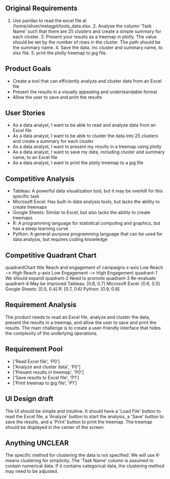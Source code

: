 ## Original Requirements

1. Use pandas to read the excel file at /home/oliver/metagpt/tools_data.xlsx. 2. Analyse the column 'Task Name' such that there are 25 clusters and create a simple summary for each cluster. 3. Present your results as a treemap in plotly. The value should be set by the number of rows in the cluster. The path should be the summary name. 4. Save the data, inc cluster and summary name, to xlsx file. 5. print the plotly treemap to jpg file.

## Product Goals

- Create a tool that can efficiently analyze and cluster data from an Excel file
- Present the results in a visually appealing and understandable format
- Allow the user to save and print the results

## User Stories

- As a data analyst, I want to be able to read and analyze data from an Excel file
- As a data analyst, I want to be able to cluster the data into 25 clusters and create a summary for each cluster
- As a data analyst, I want to present my results in a treemap using plotly
- As a data analyst, I want to save my data, including cluster and summary name, to an Excel file
- As a data analyst, I want to print the plotly treemap to a jpg file

## Competitive Analysis

- Tableau: A powerful data visualization tool, but it may be overkill for this specific task
- Microsoft Excel: Has built-in data analysis tools, but lacks the ability to create treemaps
- Google Sheets: Similar to Excel, but also lacks the ability to create treemaps
- R: A programming language for statistical computing and graphics, but has a steep learning curve
- Python: A general-purpose programming language that can be used for data analysis, but requires coding knowledge

## Competitive Quadrant Chart

quadrantChart
    title Reach and engagement of campaigns
    x-axis Low Reach --> High Reach
    y-axis Low Engagement --> High Engagement
    quadrant-1 We should expand
    quadrant-2 Need to promote
    quadrant-3 Re-evaluate
    quadrant-4 May be improved
    Tableau: [0.8, 0.7]
    Microsoft Excel: [0.6, 0.5]
    Google Sheets: [0.5, 0.4]
    R: [0.7, 0.6]
    Python: [0.9, 0.8]

## Requirement Analysis

The product needs to read an Excel file, analyze and cluster the data, present the results in a treemap, and allow the user to save and print the results. The main challenge is to create a user-friendly interface that hides the complexity of the underlying operations.

## Requirement Pool

- ['Read Excel file', 'P0']
- ['Analyze and cluster data', 'P0']
- ['Present results in treemap', 'P0']
- ['Save results to Excel file', 'P1']
- ['Print treemap to jpg file', 'P1']

## UI Design draft

The UI should be simple and intuitive. It should have a 'Load File' button to read the Excel file, a 'Analyze' button to start the analysis, a 'Save' button to save the results, and a 'Print' button to print the treemap. The treemap should be displayed in the center of the screen.

## Anything UNCLEAR

The specific method for clustering the data is not specified. We will use K-means clustering for simplicity. The 'Task Name' column is assumed to contain numerical data. If it contains categorical data, the clustering method may need to be adjusted.

